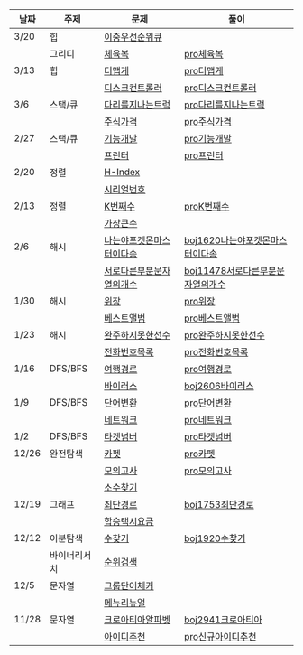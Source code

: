 | 날짜  | 주제         | 문제                                                                             | 풀이                                                                                                                                                                                                               |
| ----- | ------------ | -------------------------------------------------------------------------------- | ------------------------------------------------------------------------------------------------------------------------------------------------------------------------------------------------------------------ |
| 3/20   | 힙      | [이중우선순위큐](https://programmers.co.kr/learn/courses/30/lessons/42628)     | 
|       |  그리디            | [체육복](https://programmers.co.kr/learn/courses/30/lessons/42862)             | [pro체육복](https://github.com/ritajeong/algorithmer/blob/master/pro%EC%B2%B4%EC%9C%A1%EB%B3%B5.java)|
| 3/13   | 힙      | [더맵게](https://programmers.co.kr/learn/courses/30/lessons/42626)     | [pro더맵게](https://github.com/ritajeong/algorithmer/blob/master/pro%EB%8D%94%EB%A7%B5%EA%B2%8C.java)
|       |              | [디스크컨트롤러](https://programmers.co.kr/learn/courses/30/lessons/42627)             | [pro디스크컨트롤러](https://github.com/ritajeong/algorithmer/blob/master/pro%EB%94%94%EC%8A%A4%ED%81%AC%EC%BB%A8%ED%8A%B8%EB%A1%A4%EB%9F%AC.java)|
| 3/6   | 스택/큐      | [다리를지나는트럭](https://programmers.co.kr/learn/courses/30/lessons/42583)     | [pro다리를지나는트럭](https://github.com/ritajeong/algorithmer/blob/master/pro%EB%8B%A4%EB%A6%AC%EB%A5%BC%EC%A7%80%EB%82%98%EB%8A%94%ED%8A%B8%EB%9F%AD.java)
|       |              | [주식가격](https://programmers.co.kr/learn/courses/30/lessons/42584)             | [pro주식가격](https://github.com/ritajeong/algorithmer/blob/master/pro%EC%A3%BC%EC%8B%9D%EA%B0%80%EA%B2%A9.java)
| 2/27  | 스택/큐      | [기능개발](https://programmers.co.kr/learn/courses/30/lessons/42586)             | [pro기능개발](https://github.com/ritajeong/algorithmer/blob/52280b4c36f6753ee71e8263ee97a6800efe6216/pro%EA%B8%B0%EB%8A%A5%EA%B0%9C%EB%B0%9C.java)                                                                 |
|       |              | [프린터](https://programmers.co.kr/learn/courses/30/lessons/42587)               | [pro프린터](https://github.com/ritajeong/algorithmer/blob/52280b4c36f6753ee71e8263ee97a6800efe6216/pro%ED%94%84%EB%A6%B0%ED%84%B0.java)                                                                            |
| 2/20  | 정렬         | [H-Index](https://programmers.co.kr/learn/courses/30/lessons/42747)              |
|       |              | [시리얼번호](https://www.acmicpc.net/problem/1431)                               |
| 2/13  | 정렬         | [K번째수](https://programmers.co.kr/learn/courses/30/lessons/42748)              | [proK번째수](https://github.com/ritajeong/algorithmer/blob/master/proK%EB%B2%88%EC%A7%B8%EC%88%98.java)                                                                                                            |
|       |              | [가장큰수](https://programmers.co.kr/learn/courses/30/lessons/42746)             |
| 2/6   | 해시         | [나는야포켓몬마스터이다솜](https://www.acmicpc.net/problem/1620)                 | [boj1620나는야포켓몬마스터이다솜](https://github.com/ritajeong/algorithmer/blob/master/boj1620%EB%82%98%EB%8A%94%EC%95%BC%ED%8F%AC%EC%BC%93%EB%AA%AC%EB%A7%88%EC%8A%A4%ED%84%B0%EC%9D%B4%EB%8B%A4%EC%86%9C.java)   |
|       |              | [서로다른부분문자열의개수](https://www.acmicpc.net/problem/11478)                | [boj11478서로다른부분문자열의개수](https://github.com/ritajeong/algorithmer/blob/master/boj11478%EC%84%9C%EB%A1%9C%EB%8B%A4%EB%A5%B8%EB%B6%80%EB%B6%84%EB%AC%B8%EC%9E%90%EC%97%B4%EC%9D%98%EA%B0%9C%EC%88%98.java) |
| 1/30  | 해시         | [위장](https://programmers.co.kr/learn/courses/30/lessons/42578)                 | [pro위장](https://github.com/ritajeong/algorithmer/blob/master/pro%EC%9C%84%EC%9E%A5.java)                                                                                                                         |
|       |              | [베스트앨범](https://programmers.co.kr/learn/courses/30/lessons/42579)           | [pro베스트앨범](https://github.com/ritajeong/algorithmer/blob/master/pro%EB%B2%A0%EC%8A%A4%ED%8A%B8%EC%95%A8%EB%B2%94.java)                                                                                        |
| 1/23  | 해시         | [완주하지못한선수](https://programmers.co.kr/learn/courses/30/lessons/42576)     | [pro완주하지못한선수](https://github.com/ritajeong/algorithmer/blob/master/pro%EC%99%84%EC%A3%BC%ED%95%98%EC%A7%80%EB%AA%BB%ED%95%9C%EC%84%A0%EC%88%98.java)                                                       |
|       |              | [전화번호목록](https://programmers.co.kr/learn/courses/30/lessons/42577)         | [pro전화번호목록](https://github.com/ritajeong/algorithmer/blob/master/pro%EC%A0%84%ED%99%94%EB%B2%88%ED%98%B8%EB%AA%A9%EB%A1%9D.java)                                                                             |
| 1/16  | DFS/BFS      | [여행경로](https://programmers.co.kr/learn/courses/30/lessons/43164)             | [pro여행경로](https://github.com/ritajeong/algorithmer/blob/master/pro%EC%97%AC%ED%96%89%EA%B2%BD%EB%A1%9C.java)                                                                                                   |
|       |              | [바이러스](https://www.acmicpc.net/problem/2606)                                 | [boj2606바이러스](https://github.com/ritajeong/algorithmer/blob/master/boj2606%EB%B0%94%EC%9D%B4%EB%9F%AC%EC%8A%A4.java)                                                                                           |
| 1/9   | DFS/BFS      | [단어변환](https://programmers.co.kr/learn/courses/30/lessons/43163)             | [pro단어변환](https://github.com/ritajeong/algorithmer/blob/master/pro%EB%8B%A8%EC%96%B4%EB%B3%80%ED%99%98.java)                                                                                                   |
|       |              | [네트워크](https://programmers.co.kr/learn/courses/30/lessons/43162)             | [pro네트워크](https://github.com/ritajeong/algorithmer/blob/master/pro%EB%84%A4%ED%8A%B8%EC%9B%8C%ED%81%AC.java)                                                                                                   |
| 1/2   | DFS/BFS      | [타겟넘버](https://programmers.co.kr/learn/courses/30/lessons/43165)             | [pro타겟넘버](https://github.com/ritajeong/algorithmer/blob/master/pro%ED%83%80%EA%B2%9F%EB%84%98%EB%B2%84.java)                                                                                                   |
| 12/26 | 완전탐색     | [카펫](https://programmers.co.kr/learn/courses/30/lessons/42842)                 | [pro카펫](https://github.com/ritajeong/algorithmer/blob/master/pro%EC%B9%B4%ED%8E%AB.java)                                                                                                                         |
|       |              | [모의고사](https://programmers.co.kr/learn/courses/30/lessons/42840)             | [pro모의고사](https://github.com/ritajeong/algorithmer/blob/master/pro%EB%AA%A8%EC%9D%98%EA%B3%A0%EC%82%AC.java)                                                                                                   |
|       |              | [소수찾기](https://programmers.co.kr/learn/courses/30/lessons/42839)             |
| 12/19 | 그래프       | [최단경로](https://www.acmicpc.net/problem/1753)                                 | [boj1753최단경로](https://github.com/ritajeong/algorithmer/blob/master/boj1753%EC%B5%9C%EB%8B%A8%EA%B2%BD%EB%A1%9C.java)                                                                                           |
|       |              | [합승택시요금](https://tech.kakao.com/2021/01/25/2021-kakao-recruitment-round-1) |                                                                                                                                                                                                                    |
| 12/12 | 이분탐색     | [수찾기](https://www.acmicpc.net/problem/1920)                                   | [boj1920수찾기](https://github.com/ritajeong/algorithmer/blob/master/boj1920%EC%88%98%EC%B0%BE%EA%B8%B0.java)                                                                                                      |
|       | 바이너리서치 | [순위검색](https://tech.kakao.com/2021/01/25/2021-kakao-recruitment-round-1/)    |
| 12/5  | 문자열       | [그룹단어체커](https://www.acmicpc.net/problem/1316)                             |
|       |              | [메뉴리뉴얼](https://tech.kakao.com/2021/01/25/2021-kakao-recruitment-round-1/)  |
| 11/28 | 문자열       | [크로아티아알파벳](https://www.acmicpc.net/problem/2941)                         | [boj2941크로아티아](https://github.com/ritajeong/algorithmer/blob/master/boj2941%ED%81%AC%EB%A1%9C%EC%95%84%ED%8B%B0%EC%95%84.java)                                                                                |
|       |              | [아이디추천](https://tech.kakao.com/2021/01/25/2021-kakao-recruitment-round-1/)  | [pro신규아이디추천](https://github.com/ritajeong/algorithmer/blob/master/pro%EC%8B%A0%EA%B7%9C%EC%95%84%EC%9D%B4%EB%94%94%EC%B6%94%EC%B2%9C.java)                                                                  |
